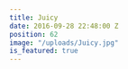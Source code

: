 ```yaml
---
title: Juicy
date: 2016-09-28 22:48:00 Z
position: 62
image: "/uploads/Juicy.jpg"
is_featured: true
---
```


